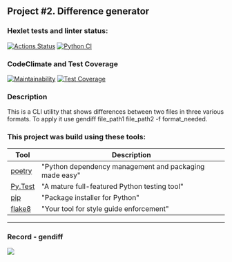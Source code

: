 ## Project #2. Difference generator

### Hexlet tests and linter status:
[![Actions Status](https://github.com/lisa-gold/python-project-50/actions/workflows/hexlet-check.yml/badge.svg)](https://github.com/lisa-gold/python-project-50/actions) [![Python CI](https://github.com/lisa-gold/python-project-50/actions/workflows/pyci.yml/badge.svg)](https://github.com/lisa-gold/python-project-50/actions/workflows/pyci.yml)

### CodeClimate and  Test Coverage
[![Maintainability](https://api.codeclimate.com/v1/badges/73ef8ce3d907c9b728af/maintainability)](https://codeclimate.com/github/lisa-gold/python-project-50/maintainability) [![Test Coverage](https://api.codeclimate.com/v1/badges/73ef8ce3d907c9b728af/test_coverage)](https://codeclimate.com/github/lisa-gold/python-project-50/test_coverage)

### Description
This is a CLI utility that shows differences between two files in three various formats.
To apply it use gendiff file_path1 file_path2 -f format_needed.

### This project was build using these tools:
| Tool                                                                        | Description                                             |
|-----------------------------------------------------------------------------|---------------------------------------------------------|
| [poetry](https://python-poetry.org/)                                        | "Python dependency management and packaging made easy"  |
| [Py.Test](https://pytest.org)                                               | "A mature full-featured Python testing tool"            |
| [pip](https://pypi.org/project/pip/)                                        | "Package installer for Python"                          |
| [flake8](https://flake8.pycqa.org/)                                         | "Your tool for style guide enforcement" |

---

### Record - gendiff
<a href="https://asciinema.org/a/nzySMof8OF97HMBfFjY24hGlY" target="_blank"><img src="https://asciinema.org/a/nzySMof8OF97HMBfFjY24hGlY.svg" /></a>
